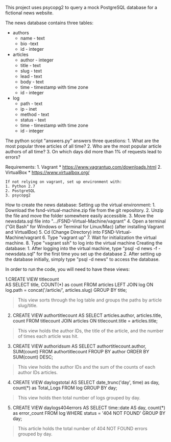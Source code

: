 This project uses psycopg2 to query a mock PostgreSQL database for a fictional news website. 

The news database contains three tables:
* authors
	* name - text 
	* bio -text 
	* id - integer 
* articles
	* author - integer 
	* title - text 
	* slug - text 
	* lead - text 
	* body - text 
	* time - timestamp with time zone 
	* id - integer 
* log
	* path - text 
	* ip - inet 
	* method - text 
	* status - text 
	* time - timestamp with time zone  
	* id - integer 

The python script "answers.py" answers three questions: 
	1. What are the most popular three articles of all time?
	2. Who are the most popular article authors of all time?
	3. On which days did more than 1% of requests lead to errors?

Requirements: 
	1. Vagrant 
		* https://www.vagrantup.com/downloads.html
	2. VirtualBox 
		* https://www.virtualbox.org/

	If not relying on vagrant, set up environment with: 
	1. Python 2.7 
	2. PostgreSQL 
	3. psycopg2

How to create the news database: 
	Setting up the virtual environment: 
	1. Download the fsnd-virtual-machine.zip file from the git repository. 
	2. Unzip the file and move the folder somewhere easily accessible. 
	3. Move the newsdata.sql file into  ".../FSND-Virtual-Machine/vagrant"
	4. Open a terminal ("Git Bash" for Windows or Terminal for Linux/Mac) (after installing Vagrant and VirtualBox)
	5. Cd (Change Directory) into FSND-Virtual-Machine/vagrant
	6. Type "vagrant up" 
	7. Wait for initialization the virtual machine. 
	8. Type "vagrant ssh" to log into the virtual machine 
	Creating the database: 
	1. After logging into the virtual machine, type "psql -d news -f -newsdata.sql" for the first time you set up the database
	2. After setting up the database initially, simply type "psql -d news" to access the database. 



In order to run the code, you will need to have these views: 

1.CREATE VIEW titlecount  
AS SELECT title, COUNT(*) as count 
FROM articles LEFT JOIN log 
ON log.path = concat('/article/', articles.slug) 
GROUP BY title;


> This view sorts through the log table and groups the paths by article slug/title.

		
2. CREATE VIEW authortitlecount 
AS SELECT articles.author, articles.title, count 
FROM titlecount JOIN articles 
ON titlecount.title = articles.title;
> This view holds the author IDs, the title of the article, and the number of times each article was hit.
	
3. CREATE VIEW authoridsum AS 
SELECT authortitlecount.author, SUM(count) 
FROM authortitlecount 
FROUP BY author 
ORDER BY SUM(count) DESC;
> This view holds the author IDs and the sum of the counts of each author IDs articles.
  
4. CREATE VIEW daylogstotal AS 
SELECT date_trunc('day', time) as day, 
count(*) as Total_Logs 
FROM log GROUP BY day;
> This view holds then total number of logs grouped by day.


5. CREATE VIEW daylogs404errors 
AS SELECT time::date AS day, count(*) as error_count FROM log WHERE status = '404 NOT FOUND' GROUP BY day;
> This article holds the total number of 404 NOT FOUND errors grouped by day. 
